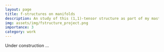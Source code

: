```yaml
---
layout: page
title: f-structures on manifolds
description: An study of this (1,1)-tensor structure as part of my master degree's final project
img: assets/img/fstructure_project.png
importance: 3
category: work
---
```


Under construction ...
